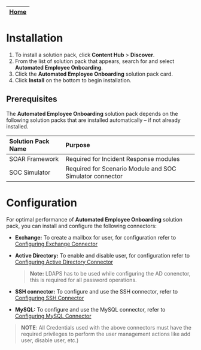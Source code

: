 | [Home](../README.md) |
|----------------------|

# Installation

1. To install a solution pack, click **Content Hub** > **Discover**.
2. From the list of solution pack that appears, search for and select **Automated Employee Onboarding**.
3. Click the **Automated Employee Onboarding** solution pack card.
4. Click **Install** on the bottom to begin installation.

## Prerequisites

The **Automated Employee Onboarding** solution pack depends on the following solution packs that are installed automatically &ndash; if not already installed.

| Solution Pack Name | Purpose                                                  |
|:-------------------|:---------------------------------------------------------|
| SOAR Framework     | Required for Incident Response modules                   |
| SOC Simulator      | Required for Scenario Module and SOC Simulator connector |

# Configuration

For optimal performance of **Automated Employee Onboarding** solution pack, you can install and configure the following connectors:


- **Exchange:** To create a mailbox for user, for configuration refer to [Configuring Exchange Connector](https://docs.fortinet.com/document/fortisoar/4.0.0/exchange/295/exchange-v4-0-0)
- **Active Directory:** To enable and disable user, for configuration refer to [Configuring Active Directory Connector](https://docs.fortinet.com/document/fortisoar/2.2.0/active-directory/154/active-directory-v2-2-0)

    >**Note:** LDAPS has to be used while configuring the AD conenctor, this is required for all password operations.

- **SSH connector:** To configure and use the SSH connector, refer to [Configuring SSH Connector](https://docs.fortinet.com/document/fortisoar/2.1.1/ssh-connector/329/ssh-connector-v2-1-1)
- **MySQL:** To configure and use the MySQL connector, refer to [Configuring MySQL Connector](https://docs.fortinet.com/document/fortisoar/1.0.0/mysql/1/mysql-v1-0-0)

> **NOTE**: All Credentials used with the above connectors must have the required privileges to perform the user management actions like add user, disable user, etc.)